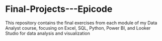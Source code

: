 # Final-Projects---Epicode
This repository contains the final exercises from each module of my Data Analyst course, focusing on Excel, SQL, Python, Power BI, and Looker Studio for data analysis and visualization
